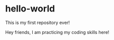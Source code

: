 # hello-world
This is my first repository ever!

Hey friends, I am practicing my coding skills here!
